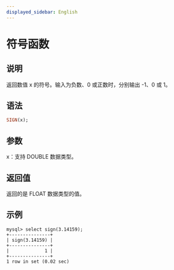 ```yaml
---
displayed_sidebar: English
---
```


# 符号函数

## 说明

返回数值 x 的符号。输入为负数、0 或正数时，分别输出 -1、0 或 1。

## 语法

```Haskell
SIGN(x);
```

## 参数

x：支持 DOUBLE 数据类型。

## 返回值

返回的是 FLOAT 数据类型的值。

## 示例

```Plain
mysql> select sign(3.14159);
+---------------+
| sign(3.14159) |
+---------------+
|             1 |
+---------------+
1 row in set (0.02 sec)
```
